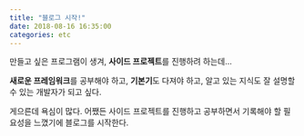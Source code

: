 ```yaml
---
title: "블로그 시작!"
date: 2018-08-16 16:35:00
categories: etc
---
```


만들고 싶은 프로그램이 생겨, **사이드 프로젝트**를 진행하려 하는데...  
  
**새로운 프레임워크**를 공부해야 하고, **기본기**도 다져야 하고, 알고 있는 지식도 잘 설명할 수 있는 개발자가 되고 싶다.  
  
게으른데 욕심이 많다. 어쨌든 사이드 프로젝트를 진행하고 공부하면서 기록해야 할 필요성을 느꼈기에 블로그를 시작한다.
